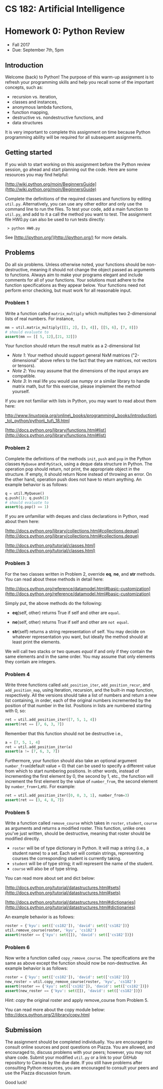 
# CS 182: Artificial Intelligence
# Homework 0: Python Review

* Fall 2017
* Due: September 7th, 5pm


## Introduction
Welcome (back) to Python! The purpose of this warm-up assignment is to refresh your programming skills and help you recall some of the important concepts, such as:

* recursion vs. iteration,
* classes and instances,
* anonymous lambda functions,
* function mapping,
* destructive vs. nondestructive functions, and
* data structures

It is very important to complete this assignment on time because Python programming ability will be required for all subsequent assignments.


## Getting started

If you wish to start working on this assignment before the Python review session, go ahead and start planning out the code. Here are some resources you may find helpful:

[http://wiki.python.org/moin/BeginnersGuide](http://wiki.python.org/moin/BeginnersGuide)

Complete the definitions of the required classes and functions by editing `util.py`. Alternatively, you can use any other editor and only use the command line to run the files. To test your code, add a main function to `util.py`, and add to it a call the method you want to test. The assignment file HW0.py can also be used to run tests directly: 

     > python HW0.py

See [http://ipython.org/](http://ipython.org/) for more details.

## Problems

Do all six problems. Unless otherwise noted, your functions should be non-destructive, meaning it should not change the object passed as arguments to functions. Always aim to make your programs elegant and include comments for all of your functions. Your solutions must adhere to the function specifications as they appear below. Your functions need not perform error checking, but must work for all reasonable input.


### Problem 1

Write a function called `matrix_multiply` which multiplies two 2-dimensional lists of real numbers. For instance,


```python
mm = util.matrix_multiply([[1, 2], [3, 4]], [[5, 6], [7, 8]]) 
# should evaluate to
assert(mm == [[ 5, 12],[21, 32]])
```

Your function should return the result matrix as a 2-dimensional list

* *Note 1*: Your method should support general NxM matrices ("2-dimensional" above refers to the fact that they are matrices, not vectors or tensors).
* *Note 2*: You may assume that the dimensions of the input arrays are compatible.  
* *Note 3*: In real life you would use numpy or a similar library to handle matrix math, but for this exercise, please implement the method yourself. 

If you are not familiar with lists in Python, you may want to read about them here:

[http://www.linuxtopia.org/online\_books/programming\_books/introduction\_to\_python/python\_tut\_18.html
](http://www.linuxtopia.org/online_books/programming_books/introduction_to_python/python_tut_18.html)

[http://docs.python.org/library/functions.html#list](http://docs.python.org/library/functions.html#list)


### Problem 2
Complete the definitions of the methods `init`, `push` and `pop` in the Python classes `MyQueue` and `MyStack`, using a deque data structure in Python. The operation pop should return, not print, the appropriate object in the structure. If empty, it should return None instead of throwing an error. On the other hand, operation push does not have to return anything. An example behavior is as follows:


```python
q = util.MyQueue()
q.push(1); q.push(2)
# should evaluate to
assert(q.pop() == 1)
```

If you are unfamiliar with deques and class declarations in Python, read about them here:

[http://docs.python.org/library/collections.html#collections.deque](http://docs.python.org/library/collections.html#collections.deque)

[http://docs.python.org/tutorial/classes.html](http://docs.python.org/tutorial/classes.html)

### Problem 3
For the two classes written in Problem 2, override __eq__, __ne__, and __str__ methods. You can read about these methods in detail here:

[http://docs.python.org/reference/datamodel.html#basic-customization](http://docs.python.org/reference/datamodel.html#basic-customization)

Simply put, the above methods do the following:

* __eq__(self, other) returns True if self and other are `equal`.

* __ne__(self, other) returns True if self and other are `not equal`.

* __str__(self) returns a string representation of self. You may decide on whatever representation you want, but ideally the method should at least print the elements.

We will call two stacks or two queues _equal_ if and only if they contain the same elements and in the same order. You may assume that only elements they contain are integers.


### Problem 4
Write three functions called `add_position_iter`, `add_position_recur`, and `add_position_map`, using iteration, recursion, and the built-in map function, respectively. All the versions should take a list of numbers and return a new list containing, in order, each of the original numbers incremented by the position of that number in the list. Positions in lists are numbered starting with 0, so:


```python
ret = util.add_position_iter([7, 5, 1, 4])
assert(ret == [7, 6, 3, 7])
```

Remember that this function should not be destructive i.e.,


```python
a = [7, 5, 1, 4]
ret = util.add_position_iter(a)
assert(a != [7, 6, 3, 7])
```

Furthermore, your function should also take an optional argument `number_from`(default value = 0) that can be used to specify a different value from which to start numbering positions. In other words, instead of incrementing the first element by 0, the second by 1, etc., the function will increment the first element by the value of `number_from`, the second element by `number_from+1`,etc. For example:


```python
ret = util.add_position_iter([0, 0, 3, 1], number_from=3)
assert(ret == [3, 4, 8, 7])
```

### Problem 5

Write a function called `remove_course` which takes in `roster`, `student`, `course` as arguments and returns a modified roster. This function, unlike ones you've just written, should be destructive, meaning that roster should be modified directly.

* `roster` will be of type dictionary in Python. It will map a string (i.e., a student name) to a set. Each set will contain strings, representing courses the corresponding student is currently taking.
* `student` will be of type string; it will represent the name of the student.
* `course` will also be of type string.

You can read more about set and dict below:

[http://docs.python.org/tutorial/datastructures.html#sets](http://docs.python.org/tutorial/datastructures.html#sets)

[http://docs.python.org/tutorial/datastructures.html#dictionaries](http://docs.python.org/tutorial/datastructures.html#dictionaries)

An example behavior is as follows:


```python
roster = {'kyu': set(['cs182']), 'david': set(['cs182'])}
util.remove_course(roster, 'kyu', 'cs182')
assert(roster == {'kyu': set([]), 'david': set(['cs182'])})
```

### Problem 6
Now write a function called `copy_remove_course`. The specifications are the same as above except the function should now be non-destructive. An example behavior is as follows:


```python
roster = {'kyu': set(['cs182']), 'david': set(['cs182'])}
new_roster = util.copy_remove_course(roster, 'kyu', 'cs182')
assert(roster == {'kyu': set(['cs182']), 'david': set(['cs182'])})
assert(new_roster == {'kyu': set([]), 'david': set(['cs182'])})

```

Hint: _copy_ the original roster and apply remove_course from Problem 5.

You can read more about the copy module below:
http://docs.python.org/2/library/copy.html

## Submission

The assignment should be completed individually. You are encouraged to consult online sources and post questions on Piazza. You are allowed, and encouraged to, discuss problems with your peers; however, you may not share code. Submit your modified `util.py` or a link to your GitHub repository to Canvas by the due date. If you still have problems after consulting Python resources, you are encouraged to consult your peers and use the Piazza discussion forum.

Good luck!
